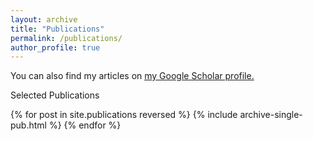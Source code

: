 ```yaml
---
layout: archive
title: "Publications"
permalink: /publications/
author_profile: true
---
```


You can also find my articles on <u><a href="https://scholar.google.com/citations?user=Xm2M8UwAAAAJ">my Google Scholar profile</a>.</u>

Selected Publications

{% for post in site.publications reversed %}
  {% include archive-single-pub.html %}
{% endfor %}
